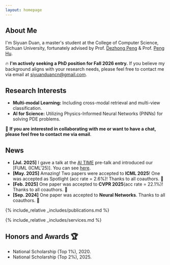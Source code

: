 ```yaml
---
layout: homepage
---
```


## About Me

I'm Siyuan Duan, a master's student at the College of Computer Science, Sichuan University, fortunately advised by Prof. [Dezhong Peng](https://cs.scu.edu.cn/info/1282/13563.htm) & Prof. [Peng Hu](https://penghu-cs.github.io).

🔥 **I'm actively seeking a PhD position for Fall 2026 entry.** If you believe my background aligns with your research needs, please feel free to contact me via email at siyuanduancn@gmail.com.

## Research Interests

- **Multi-modal Learning:** Including cross-modal retrieval and multi-view classification.
- **AI for Science:** Utilizing Physics-Informed Neural Networks (PINNs) for solving PDE problems.

🌟 **If you are interested in collaborating with me or want to have a chat, please feel free to contact me via email**.

## News 
- **[Jul. 2025]** I gave a talk at the [AI ​​TIME](https://www.aitime.cn/) pre-talk and introduced our [FUML (ICML'25)]. You can see [here](https://www.bilibili.com/video/BV1mA3yzEEWF/?spm_id_from=333.1387.homepage.video_card.click&vd_source=6c3619d976449503d4bb811d9044ee7f&t=5481).
- **[May. 2025]** Amazing! Two papers were accepted to **ICML 2025**! One was accepted as Spotlight (acc rate = 2.6%)! Thanks to all coauthors. 🎉
- **[Feb. 2025]** One paper was accepted to **CVPR 2025**(acc rate = 22.1%)! Thanks to all coauthors. 🎉
- **[Sep. 2024]** One paper was accepted to **Neural Networks**. Thanks to all coauthors. 🎉

{% include_relative _includes/publications.md %}

{% include_relative _includes/services.md %}

## Honors and Awards 🏆

- National Scholarship (Top 1%), 2020.
- National Scholarship (Top 2%), 2025.
